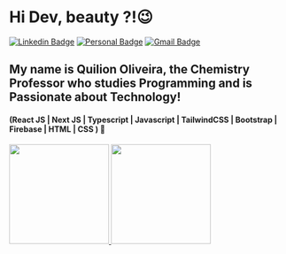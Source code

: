 <h1>Hi Dev, beauty ?!😉</h1>

[![Linkedin Badge](https://img.shields.io/badge/-LinkedIn-6633cc?style=flat-square&logo=Linkedin&logoColor=white&link=https://www.linkedin.com/in/quilion7/)](https://www.linkedin.com/in/quilion7/)
[![Personal Badge](https://img.shields.io/badge/-Website-6633cc?style=flat-square&logo=Me&logoColor=white&link=https://www.quilportfolio.vercel.app/)](https://quilportfolio.vercel.app/)
[![Gmail Badge](https://img.shields.io/badge/-quilbrub@gmail.com-6633cc?style=flat-square&logo=Gmail&logoColor=white&link=mailto:quilbrub@gmail.com)](mailto:quilbrub@gmail.com)

<h2>My name is Quilion Oliveira, the Chemistry Professor who studies Programming and is Passionate about Technology!</h2>

<h4>(React JS | Next JS | Typescript | Javascript | TailwindCSS | Bootstrap | Firebase | HTML | CSS ) 🚀</h4>

 <div>
  <a href="https://github.com/QuiLion7">
  <img height="180em" src="https://github-readme-stats-sigma-five.vercel.app/api?username=QuiLion7&show_icons=true&theme=highcontrast&include_all_commits=true&count_private=true"/>
  <img height="180em" src="https://github-readme-stats-sigma-five.vercel.app/api/top-langs/?username=QuiLion7&layout=compact&langs_count=6&theme=highcontrast"/>
</div>

</div>


